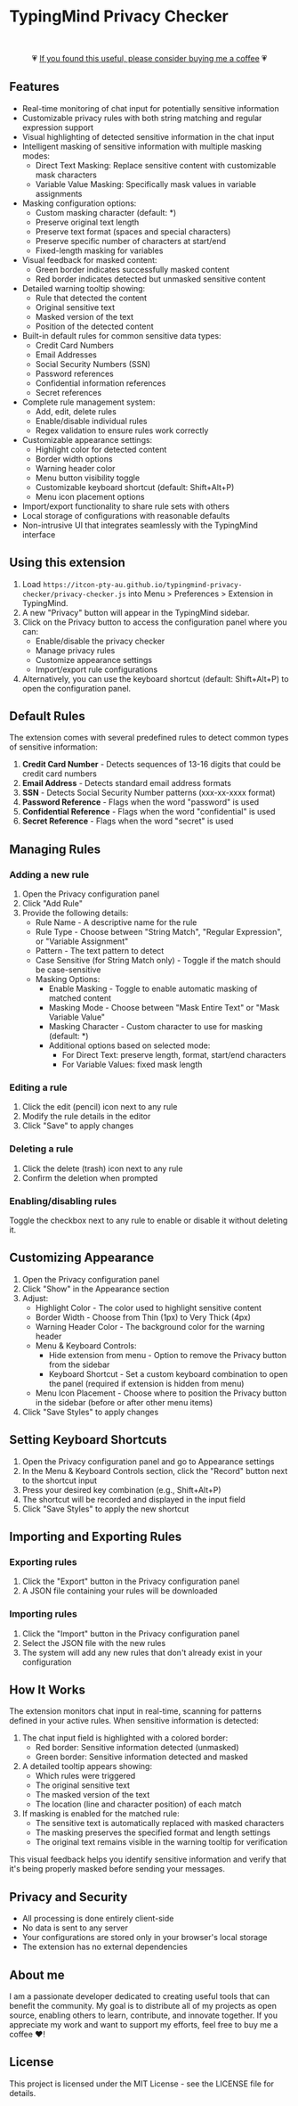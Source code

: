 # TypingMind Privacy Checker

<br/><div align="center">💗 <a href="https://buymeacoffee.com/itcon">If you found this useful, please consider buying me a coffee</a> 💗</div>

## Features

- Real-time monitoring of chat input for potentially sensitive information
- Customizable privacy rules with both string matching and regular expression support
- Visual highlighting of detected sensitive information in the chat input
- Intelligent masking of sensitive information with multiple masking modes:
  - Direct Text Masking: Replace sensitive content with customizable mask characters
  - Variable Value Masking: Specifically mask values in variable assignments
- Masking configuration options:
  - Custom masking character (default: \*)
  - Preserve original text length
  - Preserve text format (spaces and special characters)
  - Preserve specific number of characters at start/end
  - Fixed-length masking for variables
- Visual feedback for masked content:
  - Green border indicates successfully masked content
  - Red border indicates detected but unmasked sensitive content
- Detailed warning tooltip showing:
  - Rule that detected the content
  - Original sensitive text
  - Masked version of the text
  - Position of the detected content
- Built-in default rules for common sensitive data types:
  - Credit Card Numbers
  - Email Addresses
  - Social Security Numbers (SSN)
  - Password references
  - Confidential information references
  - Secret references
- Complete rule management system:
  - Add, edit, delete rules
  - Enable/disable individual rules
  - Regex validation to ensure rules work correctly
- Customizable appearance settings:
  - Highlight color for detected content
  - Border width options
  - Warning header color
  - Menu button visibility toggle
  - Customizable keyboard shortcut (default: Shift+Alt+P)
  - Menu icon placement options
- Import/export functionality to share rule sets with others
- Local storage of configurations with reasonable defaults
- Non-intrusive UI that integrates seamlessly with the TypingMind interface

## Using this extension

1. Load `https://itcon-pty-au.github.io/typingmind-privacy-checker/privacy-checker.js` into Menu > Preferences > Extension in TypingMind.
2. A new "Privacy" button will appear in the TypingMind sidebar.
3. Click on the Privacy button to access the configuration panel where you can:
   - Enable/disable the privacy checker
   - Manage privacy rules
   - Customize appearance settings
   - Import/export rule configurations
4. Alternatively, you can use the keyboard shortcut (default: Shift+Alt+P) to open the configuration panel.

## Default Rules

The extension comes with several predefined rules to detect common types of sensitive information:

1. **Credit Card Number** - Detects sequences of 13-16 digits that could be credit card numbers
2. **Email Address** - Detects standard email address formats
3. **SSN** - Detects Social Security Number patterns (xxx-xx-xxxx format)
4. **Password Reference** - Flags when the word "password" is used
5. **Confidential Reference** - Flags when the word "confidential" is used
6. **Secret Reference** - Flags when the word "secret" is used

## Managing Rules

### Adding a new rule

1. Open the Privacy configuration panel
2. Click "Add Rule"
3. Provide the following details:
   - Rule Name - A descriptive name for the rule
   - Rule Type - Choose between "String Match", "Regular Expression", or "Variable Assignment"
   - Pattern - The text pattern to detect
   - Case Sensitive (for String Match only) - Toggle if the match should be case-sensitive
   - Masking Options:
     - Enable Masking - Toggle to enable automatic masking of matched content
     - Masking Mode - Choose between "Mask Entire Text" or "Mask Variable Value"
     - Masking Character - Custom character to use for masking (default: \*)
     - Additional options based on selected mode:
       - For Direct Text: preserve length, format, start/end characters
       - For Variable Values: fixed mask length

### Editing a rule

1. Click the edit (pencil) icon next to any rule
2. Modify the rule details in the editor
3. Click "Save" to apply changes

### Deleting a rule

1. Click the delete (trash) icon next to any rule
2. Confirm the deletion when prompted

### Enabling/disabling rules

Toggle the checkbox next to any rule to enable or disable it without deleting it.

## Customizing Appearance

1. Open the Privacy configuration panel
2. Click "Show" in the Appearance section
3. Adjust:
   - Highlight Color - The color used to highlight sensitive content
   - Border Width - Choose from Thin (1px) to Very Thick (4px)
   - Warning Header Color - The background color for the warning header
   - Menu & Keyboard Controls:
     - Hide extension from menu - Option to remove the Privacy button from the sidebar
     - Keyboard Shortcut - Set a custom keyboard combination to open the panel (required if extension is hidden from menu)
   - Menu Icon Placement - Choose where to position the Privacy button in the sidebar (before or after other menu items)
4. Click "Save Styles" to apply changes

## Setting Keyboard Shortcuts

1. Open the Privacy configuration panel and go to Appearance settings
2. In the Menu & Keyboard Controls section, click the "Record" button next to the shortcut input
3. Press your desired key combination (e.g., Shift+Alt+P)
4. The shortcut will be recorded and displayed in the input field
5. Click "Save Styles" to apply the new shortcut

## Importing and Exporting Rules

### Exporting rules

1. Click the "Export" button in the Privacy configuration panel
2. A JSON file containing your rules will be downloaded

### Importing rules

1. Click the "Import" button in the Privacy configuration panel
2. Select the JSON file with the new rules
3. The system will add any new rules that don't already exist in your configuration

## How It Works

The extension monitors chat input in real-time, scanning for patterns defined in your active rules. When sensitive information is detected:

1. The chat input field is highlighted with a colored border:
   - Red border: Sensitive information detected (unmasked)
   - Green border: Sensitive information detected and masked
2. A detailed tooltip appears showing:
   - Which rules were triggered
   - The original sensitive text
   - The masked version of the text
   - The location (line and character position) of each match
3. If masking is enabled for the matched rule:
   - The sensitive text is automatically replaced with masked characters
   - The masking preserves the specified format and length settings
   - The original text remains visible in the warning tooltip for verification

This visual feedback helps you identify sensitive information and verify that it's being properly masked before sending your messages.

## Privacy and Security

- All processing is done entirely client-side
- No data is sent to any server
- Your configurations are stored only in your browser's local storage
- The extension has no external dependencies

## About me

I am a passionate developer dedicated to creating useful tools that can benefit the community. My goal is to distribute all of my projects as open source, enabling others to learn, contribute, and innovate together. If you appreciate my work and want to support my efforts, feel free to buy me a coffee ❤️!

## License

This project is licensed under the MIT License - see the LICENSE file for details.
